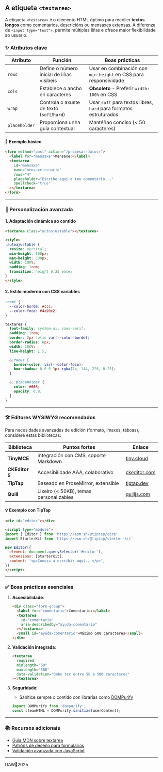 ## A etiqueta `<textarea>`

A etiqueta `<textarea>` é o elemento HTML óptimo para recoller **textos longos** como comentarios, descricións ou mensaxes extensas. A diferenza de `<input type="text">`, permite múltiples liñas e ofrece maior flexibilidade ao usuario.

### ✨ Atributos clave

| Atributo | Función                                                                 | Boas prácticas                                                                 |
|----------|-------------------------------------------------------------------------|--------------------------------------------------------------------------------|
| `rows`   | Define o número inicial de liñas visíbeis                               | Usar en combinación con `min-height` en CSS para responsividade               |
| `cols`   | Establece o ancho en caracteres                                        | **Obsoleto** - Preferir `width: 100%` en CSS                                  |
| `wrap`   | Controla o axuste de texto (`soft`/`hard`)                              | Usar `soft` para textos libres, `hard` para formatos estruturados             |
| `placeholder` | Proporciona unha guía contextual                                     | Mantéñao conciso (< 50 caracteres)                                            |

#### 📝 Exemplo básico
```html
<form method="post" action="/procesar-datos/">
  <label for="mensaxe">Mensaxe:</label>
  <textarea 
    id="mensaxe" 
    name="mensaxe_usuario" 
    rows="4"
    placeholder="Escribe aquí o teu comentario..."
    spellcheck="true"
  ></textarea>
</form>
```

---

### 🎨 Personalización avanzada

#### 1. Adaptación dinámica ao contido
```html
<textarea class="autoajustable"></textarea>

<style>
.autoajustable {
  resize: vertical;
  min-height: 100px;
  max-height: 300px;
  width: 100%;
  padding: 1rem;
  transition: height 0.2s ease;
}
</style>
```

#### 2. Estilo moderno con CSS variables
```css
:root {
  --color-borde: #ccc;
  --color-foco: #4a90e2;
}

textarea {
  font-family: system-ui, sans-serif;
  padding: 1rem;
  border: 2px solid var(--color-borde);
  border-radius: 8px;
  width: 100%;
  line-height: 1.5;

  &:focus {
    border-color: var(--color-foco);
    box-shadow: 0 0 0 3px rgba(74, 144, 226, 0.25);
  }

  &::placeholder {
    color: #666;
    opacity: 0.8;
  }
}
```

---

### 🛠️ Editores WYSIWYG recomendados

Para necesidades avanzadas de edición (formato, imaxes, táboas), considere estas bibliotecas:

| Biblioteca                      | Puntos fortes                                   | Enlace                                      |
|---------------------------------|-------------------------------------------------|---------------------------------------------|
| **TinyMCE**                     | Integración con CMS, soporte Markdown          | [tiny.cloud](https://www.tiny.cloud/)       |
| **CKEditor 5**                  | Accesibilidade AAA, colaborativo               | [ckeditor.com](https://ckeditor.com/)       |
| **TipTap**                      | Baseado en ProseMirror, extensible             | [tiptap.dev](https://tiptap.dev/)           |
| **Quill**                       | Lixeiro (< 50KB), temas personalizables        | [quilljs.com](https://quilljs.com/)         |

#### 💡 Exemplo con TipTap
```html
<div id="editor"></div>

<script type="module">
import { Editor } from 'https://esm.sh/@tiptap/core'
import StarterKit from 'https://esm.sh/@tiptap/starter-kit'

new Editor({
  element: document.querySelector('#editor'),
  extensions: [StarterKit],
  content: '<p>Comeza a escribir aquí...</p>',
})
</script>
```

---

### ✅ Boas prácticas esenciales

1. **Accesibilidade**:
   ```html
   <div class="form-group">
     <label for="comentario">Comentario:</label>
     <textarea 
       id="comentario" 
       aria-describedby="ayuda-comentario"
     ></textarea>
     <small id="ayuda-comentario">Máximo 500 caracteres</small>
   </div>
   ```

2. **Validación integrada**:
   ```html
   <textarea 
     required 
     minlength="50" 
     maxlength="500"
     data-validation="Debe ter entre 50 e 500 caracteres"
   ></textarea>
   ```

3. **Seguridade**:
   - Sanitice sempre o contido con librarías como [DOMPurify](https://github.com/cure53/DOMPurify)
   ```javascript
   import DOMPurify from 'dompurify';
   const cleanHTML = DOMPurify.sanitize(userContent);
   ```

---

### 📚 Recursos adicionais
- [Guía MDN sobre textarea](https://developer.mozilla.org/gl/docs/Web/HTML/Element/textarea)
- [Patróns de deseño para formularios](https://www.smashingmagazine.com/guides/form-design/)
- [Validación avanzada con JavaScript](https://web.dev/learn/forms/validation)


---

DAW🧊2025